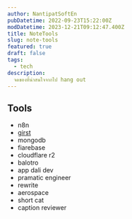```yaml
---
author: NantipatSoftEn
pubDatetime: 2022-09-23T15:22:00Z
modDatetime: 2023-12-21T09:12:47.400Z
title: NoteTools
slug: note-tools
featured: true
draft: false
tags:
  - tech
description:
  จดของที่น่าสนใจจากไป hang out
---
```


## Tools

- n8n
- [girst](https://www.getgrist.com/)
- mongodb
- fiarebase
- cloudflare r2
- balotro
- app dali dev
- pramatic engineer
- rewrite
- aerospace
- short cat
- caption reviewer
